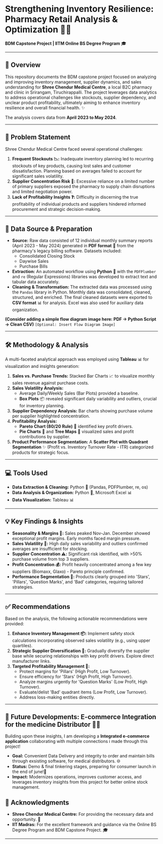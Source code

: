 # Strengthening Inventory Resilience: Pharmacy Retail Analysis & Optimization 🏥💊

**BDM Capstone Project | IITM Online BS Degree Program** 🎓

---

## 🎯 Overview

This repository documents the BDM capstone project focused on analyzing and improving inventory management, supplier dynamics, and sales understanding for **Shree Chendur Medical Centre**, a local B2C pharmacy and clinic in Srirangam, Tiruchirappalli. The project leverages data analytics to address operational challenges like stockouts, supplier dependency, and unclear product profitability, ultimately aiming to enhance inventory resilience and overall financial health. ✨

The analysis covers data from **April 2023 to May 2024**.

---

## 🤔 Problem Statement

Shree Chendur Medical Centre faced several operational challenges:

1.  **Frequent Stockouts 📉:** Inadequate inventory planning led to recurring stockouts of key products, causing lost sales and customer dissatisfaction. Planning based on averages failed to account for significant sales volatility.
2.  **Supplier Concentration Risk 🔗:** Excessive reliance on a limited number of primary suppliers exposed the pharmacy to supply chain disruptions and limited negotiation power.
3.  **Lack of Profitability Insights ❓:** Difficulty in discerning the true profitability of individual products and suppliers hindered informed procurement and strategic decision-making.

---

## 💾 Data Source & Preparation

*   **Source:** Raw data consisted of 12 individual monthly summary reports (April 2023 - May 2024) generated in **PDF format** 📄 from the pharmacy's legacy billing software. Datasets included:
    *   Consolidated Closing Stock
    *   Daywise Sales
    *   Purchase Bills
*   **Extraction:** An automated workflow using **Python** 🐍 with the `PDFPlumber` and `re` (Regular Expressions) libraries was developed to extract text and tabular data accurately.
*   **Cleaning & Transformation:** The extracted data was processed using the `Pandas` library in Python. Monthly data was consolidated, cleaned, structured, and enriched. The final cleaned datasets were exported to **CSV format** 📊 for analysis. Excel was also used for auxiliary data organization.

**(Consider adding a simple flow diagram image here: PDF -> Python Script -> Clean CSV)**
`[Optional: Insert Flow Diagram Image]`

---

## 🛠️ Methodology & Analysis

A multi-faceted analytical approach was employed using **Tableau** 📊 for visualization and insights generation:

1.  **Sales vs. Purchase Trends:** Stacked Bar Charts 📈 to visualize monthly sales revenue against purchase costs.
2.  **Sales Volatility Analysis:**
    *   Average Daily/Weekly Sales (Bar Plots) provided a baseline.
    *   **Box Plots** 📦 revealed significant daily variability and outliers, crucial for inventory planning.
3.  **Supplier Dependency Analysis:** Bar charts showing purchase volume per supplier highlighted concentration.
4.  **Profitability Analysis:**
    *   **Pareto Chart (80/20 Rule)** 🎯 identified key profit drivers.
    *   **Pie Charts** 🥧 and **Tree Maps** 🌳 visualized sales and profit contributions by supplier.
5.  **Product Performance Segmentation:** A **Scatter Plot with Quadrant Segmentation** ✨ (Profit vs. Inventory Turnover Rate - ITR) categorized products for strategic focus.

---

## 💻 Tools Used

*   **Data Extraction & Cleaning:** Python 🐍 (Pandas, PDFPlumber, re, os)
*   **Data Analysis & Organization:** Python 🐍, Microsoft Excel 📊
*   **Data Visualization:** Tableau 📊

---

## 💡 Key Findings & Insights

*   **Seasonality & Margins 📅:** Sales peaked Nov-Jan. December showed exceptional profit margins. Early months faced margin pressure.
*   **Sales Volatility 🎢:** High daily sales variability and outliers confirmed averages are insufficient for stocking.
*   **Supplier Concentration ⚠️:** Significant risk identified, with >50% purchase volume from top 3 suppliers.
*   **Profit Concentration 💰:** Profit heavily concentrated among a few key suppliers (Biomaxx, Glaxo) - Pareto principle confirmed.
*   **Performance Segmentation 🧩:** Products clearly grouped into 'Stars', 'Pillars', 'Question Marks', and 'Bad' categories, requiring tailored strategies.

---

## ✅ Recommendations

Based on the analysis, the following actionable recommendations were provided:

1.  **Enhance Inventory Management 📦:** Implement safety stock calculations incorporating observed sales volatility (e.g., using upper quartiles).
2.  **Strategic Supplier Diversification 🤝:** Gradually diversify the supplier base while securing relationships with key profit drivers. Explore direct manufacturer links.
3.  **Targeted Profitability Management 🎯:**
    *   Protect margins for 'Pillars' (High Profit, Low Turnover).
    *   Ensure efficiency for 'Stars' (High Profit, High Turnover).
    *   Analyze margins urgently for 'Question Marks' (Low Profit, High Turnover).
    *   Evaluate/delist 'Bad' quadrant items (Low Profit, Low Turnover).
    *   Address loss-making entities directly.

---

## 🚀 Future Developments: E-commerce Integration for the medicine Distributor 🛒📱

Building upon these insights, I am developing a **Integrated e-commerce application** collaborating with multiple connections i made through this project!

*   **Goal:** Convenient Data Delivery and integrity to order and maintain bills through exsisting software, for medical distributors. 🌐
*   **Status:** Demo & final tinkering stages, preparing for consumer launch in the end of june!🎉
*   **Impact:** Modernizes operations, improves customer access, and leverages inventory insights from this project for better online stock management.

## 🙏 Acknowledgments

*   **Shree Chendur Medical Centre:** For providing the necessary data and opportunity. 💊
*   **IIT Madras:** For the excellent framework and guidance via the Online BS Degree Program and BDM Capstone Project. 🎓

---
